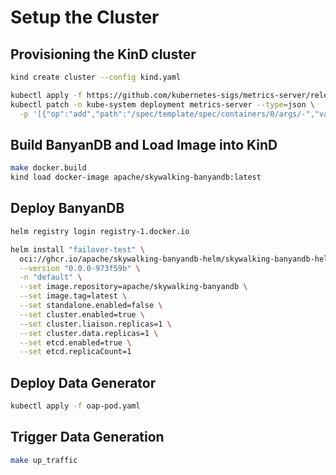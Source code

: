 ﻿# Setup the Cluster

## Provisioning the KinD cluster

```bash
kind create cluster --config kind.yaml

kubectl apply -f https://github.com/kubernetes-sigs/metrics-server/releases/latest/download/components.yaml
kubectl patch -n kube-system deployment metrics-server --type=json \
  -p '[{"op":"add","path":"/spec/template/spec/containers/0/args/-","value":"--kubelet-insecure-tls"}]'
```

## Build BanyanDB and Load Image into KinD

```bash
make docker.build
kind load docker-image apache/skywalking-banyandb:latest
```

## Deploy BanyanDB

```bash
helm registry login registry-1.docker.io

helm install "failover-test" \
  oci://ghcr.io/apache/skywalking-banyandb-helm/skywalking-banyandb-helm \
  --version "0.0.0-973f59b" \
  -n "default" \
  --set image.repository=apache/skywalking-banyandb \
  --set image.tag=latest \
  --set standalone.enabled=false \
  --set cluster.enabled=true \
  --set cluster.liaison.replicas=1 \
  --set cluster.data.replicas=1 \
  --set etcd.enabled=true \
  --set etcd.replicaCount=1
```

## Deploy Data Generator

```bash
kubectl apply -f oap-pod.yaml
```

## Trigger Data Generation

```bash
make up_traffic
```